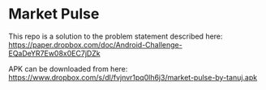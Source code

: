 # Market Pulse

This repo is a solution to the problem statement described here: https://paper.dropbox.com/doc/Android-Challenge-EQaDeYR7Ew08x0EC7jDZk

APK can be downloaded from here: https://www.dropbox.com/s/dl/fvjnvr1pq0lh6j3/market-pulse-by-tanuj.apk